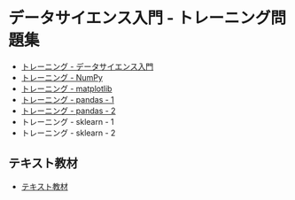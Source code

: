 # データサイエンス入門 - トレーニング問題集

+ [トレーニング - データサイエンス入門](00_tr.md)
+ [トレーニング - NumPy](01_tr.md)
+ [トレーニング - matplotlib](02_tr.md)
+ [トレーニング - pandas - 1](03_tr.ipynb)
+ [トレーニング - pandas - 2](04_tr.ipynb)
+ トレーニング - sklearn - 1
+ トレーニング - sklearn - 2

## テキスト教材

* [テキスト教材](../text/README.md)
